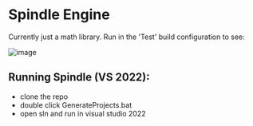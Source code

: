 # Spindle Engine

Currently just a math library. Run in the 'Test' build configuration to see:

![image](https://github.com/user-attachments/assets/f4af333b-6ce5-4427-bd0b-c05322426789)

## Running Spindle (VS 2022):

- clone the repo
- double click GenerateProjects.bat
- open sln and run in visual studio 2022
